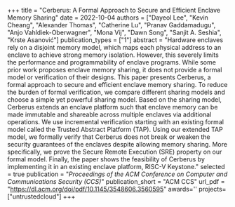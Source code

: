 +++
title = "Cerberus: A Formal Approach to Secure and Efficient Enclave Memory Sharing"
date = 2022-10-04
authors = ["Dayeol Lee", "Kevin Cheang", "Alexander Thomas", "Catherine Lu", "Pranav Gaddamadugu", "Anjo Vahldiek-Oberwagner", "Mona Vij", "Dawn Song", "Sanjit A. Seshia", "Krste Asanović"]
publication_types = ["1"]
abstract = "Hardware enclaves rely on a disjoint memory model, which maps each physical address to an enclave to achieve strong memory isolation. However, this severely limits the performance and programmability of enclave programs. While some prior work proposes enclave memory sharing, it does not provide a formal model or verification of their designs. This paper presents Cerberus, a formal approach to secure and efficient enclave memory sharing. To reduce the burden of formal verification, we compare different sharing models and choose a simple yet powerful sharing model. Based on the sharing model, Cerberus extends an enclave platform such that enclave memory can be made immutable and shareable across multiple enclaves via additional operations. We use incremental verification starting with an existing formal model called the Trusted Abstract Platform (TAP). Using our extended TAP model, we formally verify that Cerberus does not break or weaken the security guarantees of the enclaves despite allowing memory sharing. More specifically, we prove the Secure Remote Execution (SRE) property on our formal model. Finally, the paper shows the feasibility of Cerberus by implementing it in an existing enclave platform, RISC-V Keystone."
selected = true
publication = "*Proceedings of the ACM Conference on Computer and Communications Security (CCS)*"
publication_short = "ACM CCS"
url_pdf = "https://dl.acm.org/doi/pdf/10.1145/3548606.3560595"
awards=''
projects=["untrustedcloud"]
+++


